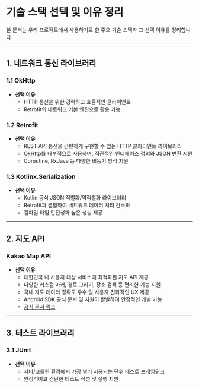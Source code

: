# 기술 스택 선택 및 이유 정리

본 문서는 우리 프로젝트에서 사용하기로 한 주요 기술 스택과 그 선택 이유를 정리합니다.

---

## 1. 네트워크 통신 라이브러리

### 1.1 OkHttp

- **선택 이유**
    - HTTP 통신을 위한 강력하고 효율적인 클라이언트
    - Retrofit의 네트워크 기본 엔진으로 활용 가능

### 1.2 Retrofit

- **선택 이유**
    - REST API 통신을 간편하게 구현할 수 있는 HTTP 클라이언트 라이브러리
    - OkHttp를 내부적으로 사용하며, 직관적인 인터페이스 정의와 JSON 변환 지원
    - Coroutine, RxJava 등 다양한 비동기 방식 지원

### 1.3 Kotlinx.Serialization

- **선택 이유**
    - Kotlin 공식 JSON 직렬화/역직렬화 라이브러리
    - Retrofit과 결합하여 네트워크 데이터 처리 간소화
    - 컴파일 타임 안전성과 높은 성능 제공

---

## 2. 지도 API

### Kakao Map API

- **선택 이유**
    - 대한민국 내 사용자 대상 서비스에 최적화된 지도 API 제공
    - 다양한 커스텀 마커, 경로 그리기, 장소 검색 등 편리한 기능 지원
    - 국내 지도 데이터 정확도 우수 및 사용자 친화적인 UX 제공
    - Android SDK 공식 문서 및 지원이 활발하여 안정적인 개발 가능
    - [공식 문서 링크](https://apis.map.kakao.com/android_v2/docs/)

---

## 3. 테스트 라이브러리

### 3.1 JUnit

- **선택 이유**
    - 자바/코틀린 환경에서 가장 널리 사용되는 단위 테스트 프레임워크
    - 안정적이고 간단한 테스트 작성 및 실행 지원